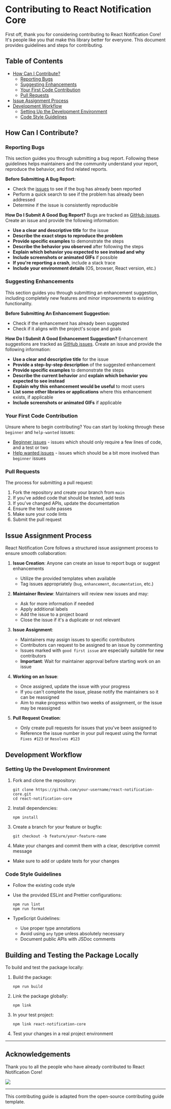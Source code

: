 # Contributing to React Notification Core

First off, thank you for considering contributing to React Notification Core! It's people like you that make this library better for everyone. This document provides guidelines and steps for contributing.

## Table of Contents

- [How Can I Contribute?](#how-can-i-contribute)
  - [Reporting Bugs](#reporting-bugs)
  - [Suggesting Enhancements](#suggesting-enhancements)
  - [Your First Code Contribution](#your-first-code-contribution)
  - [Pull Requests](#pull-requests)
- [Issue Assignment Process](#issue-assignment-process)
- [Development Workflow](#development-workflow)
  - [Setting Up the Development Environment](#setting-up-the-development-environment)
  - [Code Style Guidelines](#code-style-guidelines)


## How Can I Contribute?

### Reporting Bugs

This section guides you through submitting a bug report. Following these guidelines helps maintainers and the community understand your report, reproduce the behavior, and find related reports.

**Before Submitting A Bug Report:**
- Check the [issues](https://github.com/Benjtalkshow/react-notification-core/issues) to see if the bug has already been reported
- Perform a quick search to see if the problem has already been addressed
- Determine if the issue is consistently reproducible

**How Do I Submit A Good Bug Report?**
Bugs are tracked as [GitHub issues](https://github.com/Benjtalkshow/react-notification-core/issues). Create an issue and provide the following information:

- **Use a clear and descriptive title** for the issue
- **Describe the exact steps to reproduce the problem**
- **Provide specific examples** to demonstrate the steps
- **Describe the behavior you observed** after following the steps
- **Explain which behavior you expected to see instead and why**
- **Include screenshots or animated GIFs** if possible
- **If you're reporting a crash**, include a stack trace
- **Include your environment details** (OS, browser, React version, etc.)

### Suggesting Enhancements

This section guides you through submitting an enhancement suggestion, including completely new features and minor improvements to existing functionality.

**Before Submitting An Enhancement Suggestion:**
- Check if the enhancement has already been suggested
- Check if it aligns with the project's scope and goals

**How Do I Submit A Good Enhancement Suggestion?**
Enhancement suggestions are tracked as [GitHub issues](https://github.com/Benjtalkshow/react-notification-core/issues). Create an issue and provide the following information:

- **Use a clear and descriptive title** for the issue
- **Provide a step-by-step description** of the suggested enhancement
- **Provide specific examples** to demonstrate the steps
- **Describe the current behavior** and **explain which behavior you expected to see instead**
- **Explain why this enhancement would be useful** to most users
- **List some other libraries or applications** where this enhancement exists, if applicable
- **Include screenshots or animated GIFs** if applicable

### Your First Code Contribution

Unsure where to begin contributing? You can start by looking through these `beginner` and `help-wanted` issues:

- [Beginner issues](https://github.com/Benjtalkshow/react-notification-core/labels/beginner) - issues which should only require a few lines of code, and a test or two
- [Help wanted issues](https://github.com/Benjtalkshow/react-notification-core/labels/help%20wanted) - issues which should be a bit more involved than `beginner` issues

### Pull Requests

The process for submitting a pull request:

1. Fork the repository and create your branch from `main`
2. If you've added code that should be tested, add tests
3. If you've changed APIs, update the documentation
4. Ensure the test suite passes
5. Make sure your code lints
6. Submit the pull request

## Issue Assignment Process

React Notification Core follows a structured issue assignment process to ensure smooth collaboration:

1. **Issue Creation**: Anyone can create an issue to report bugs or suggest enhancements
   - Utilize the provided templates when available
   - Tag issues appropriately (`bug`, `enhancement`, `documentation`, etc.)

2. **Maintainer Review**: Maintainers will review new issues and may:
   - Ask for more information if needed
   - Apply additional labels
   - Add the issue to a project board
   - Close the issue if it's a duplicate or not relevant

3. **Issue Assignment**:
   - Maintainers may assign issues to specific contributors
   - Contributors can request to be assigned to an issue by commenting
   - Issues marked with `good first issue` are especially suitable for new contributors
   - **Important**: Wait for maintainer approval before starting work on an issue

4. **Working on an Issue**:
   - Once assigned, update the issue with your progress
   - If you can't complete the issue, please notify the maintainers so it can be reassigned
   - Aim to make progress within two weeks of assignment, or the issue may be reassigned

5. **Pull Request Creation**:
   - Only create pull requests for issues that you've been assigned to
   - Reference the issue number in your pull request using the format `Fixes #123` or `Resolves #123`

## Development Workflow

### Setting Up the Development Environment

1. Fork and clone the repository:
   ```
   git clone https://github.com/your-username/react-notification-core.git
   cd react-notification-core
   ```

2. Install dependencies:
   ```
   npm install
   ```

3. Create a branch for your feature or bugfix:
   ```
   git checkout -b feature/your-feature-name
   ```

4. Make your changes and commit them with a clear, descriptive commit message


- Make sure to add or update tests for your changes

### Code Style Guidelines

- Follow the existing code style
- Use the provided ESLint and Prettier configurations:
  ```
  npm run lint
  npm run format
  ```

- TypeScript Guidelines:
  - Use proper type annotations
  - Avoid using `any` type unless absolutely necessary
  - Document public APIs with JSDoc comments



## Building and Testing the Package Locally

To build and test the package locally:

1. Build the package:
   ```
   npm run build
   ```

2. Link the package globally:
   ```
   npm link
   ```

3. In your test project:
   ```
   npm link react-notification-core
   ```

4. Test your changes in a real project environment

---

## Acknowledgements

Thank you to all the people who have already contributed to React Notification Core!

<a href="https://github.com/Benjtalkshow/react-notification-core/graphs/contributors">
  <img src="https://contrib.rocks/image?repo=Benjtalkshow/react-notification-core" />
</a>

---

This contributing guide is adapted from the open-source contributing guide template.